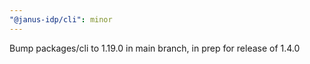```yaml
---
"@janus-idp/cli": minor
---
```


Bump packages/cli to 1.19.0 in main branch, in prep for release of 1.4.0

